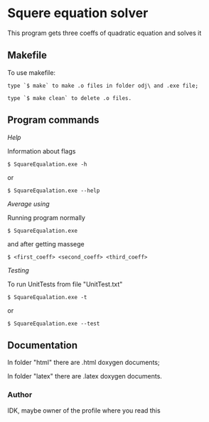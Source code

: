 # Squere equation solver

This program gets three coeffs of quadratic equation and solves it


## Makefile

To use makefile: 
	
	type `$ make` to make .o files in folder odj\ and .exe file;
	
	type `$ make clean` to delete .o files.



## Program commands

*Help*

Information about flags

`$ SquareEqualation.exe -h`

or

`$ SquareEqualation.exe --help`

*Average using*

Running program normally 

`$ SquareEqualation.exe `

and after getting massege

`$ <first_coeff> <second_coeff> <third_coeff>`

*Testing*

To run UnitTests from file "UnitTest.txt"


`$ SquareEqualation.exe -t`

or

`$ SquareEqualation.exe --test`


## Documentation


In folder "html" there are .html doxygen documents;

In folder "latex" there are .latex doxygen documents.


### Author

IDK, maybe owner of the profile where you read this

